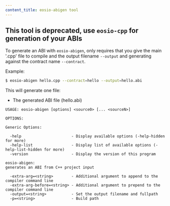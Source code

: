 ```yaml
---
content_title: eosio-abigen tool
---
```


## This tool is deprecated, use `eosio-cpp` for generation of your ABIs

To generate an ABI with ```eosio-abigen```, only requires that you give the main '.cpp' file to compile and the output filename `--output` and generating against the contract name `--contract`.

Example:
```bash
$ eosio-abigen hello.cpp --contract=hello --output=hello.abi
```

This will generate one file:
* The generated ABI file (hello.abi)

```
USAGE: eosio-abigen [options] <source0> [... <sourceN>]

OPTIONS:

Generic Options:

  -help                      - Display available options (-help-hidden for more)
  -help-list                 - Display list of available options (-help-list-hidden for more)
  -version                   - Display the version of this program

eosio-abigen:
generates an ABI from C++ project input

  -extra-arg=<string>        - Additional argument to append to the compiler command line
  -extra-arg-before=<string> - Additional argument to prepend to the compiler command line
  -output=<string>           - Set the output filename and fullpath
  -p=<string>                - Build path
```
